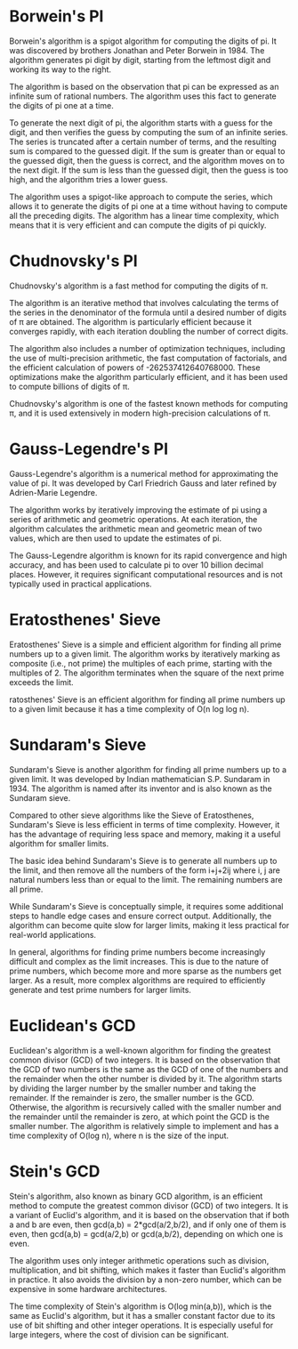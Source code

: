 # Borwein's PI
Borwein's algorithm is a spigot algorithm for computing the digits of pi. It was discovered by brothers Jonathan and Peter Borwein in 1984. The algorithm generates pi digit by digit, starting from the leftmost digit and working its way to the right.

The algorithm is based on the observation that pi can be expressed as an infinite sum of rational numbers. The algorithm uses this fact to generate the digits of pi one at a time.

To generate the next digit of pi, the algorithm starts with a guess for the digit, and then verifies the guess by computing the sum of an infinite series. The series is truncated after a certain number of terms, and the resulting sum is compared to the guessed digit. If the sum is greater than or equal to the guessed digit, then the guess is correct, and the algorithm moves on to the next digit. If the sum is less than the guessed digit, then the guess is too high, and the algorithm tries a lower guess.

The algorithm uses a spigot-like approach to compute the series, which allows it to generate the digits of pi one at a time without having to compute all the preceding digits. The algorithm has a linear time complexity, which means that it is very efficient and can compute the digits of pi quickly.

# Chudnovsky's PI
Chudnovsky's algorithm is a fast method for computing the digits of π.

The algorithm is an iterative method that involves calculating the terms of the series in the denominator of the formula until a desired number of digits of π are obtained. The algorithm is particularly efficient because it converges rapidly, with each iteration doubling the number of correct digits.

The algorithm also includes a number of optimization techniques, including the use of multi-precision arithmetic, the fast computation of factorials, and the efficient calculation of powers of -262537412640768000. These optimizations make the algorithm particularly efficient, and it has been used to compute billions of digits of π.

Chudnovsky's algorithm is one of the fastest known methods for computing π, and it is used extensively in modern high-precision calculations of π.

# Gauss-Legendre's PI
Gauss-Legendre's algorithm is a numerical method for approximating the value of pi. It was developed by Carl Friedrich Gauss and later refined by Adrien-Marie Legendre.

The algorithm works by iteratively improving the estimate of pi using a series of arithmetic and geometric operations. At each iteration, the algorithm calculates the arithmetic mean and geometric mean of two values, which are then used to update the estimates of pi.

The Gauss-Legendre algorithm is known for its rapid convergence and high accuracy, and has been used to calculate pi to over 10 billion decimal places. However, it requires significant computational resources and is not typically used in practical applications.

# Eratosthenes' Sieve
Eratosthenes' Sieve is a simple and efficient algorithm for finding all prime numbers up to a given limit. The algorithm works by iteratively marking as composite (i.e., not prime) the multiples of each prime, starting with the multiples of 2. The algorithm terminates when the square of the next prime exceeds the limit.

ratosthenes' Sieve is an efficient algorithm for finding all prime numbers up to a given limit because it has a time complexity of O(n log log n).

# Sundaram's Sieve
Sundaram's Sieve is another algorithm for finding all prime numbers up to a given limit. It was developed by Indian mathematician S.P. Sundaram in 1934. The algorithm is named after its inventor and is also known as the Sundaram sieve.

Compared to other sieve algorithms like the Sieve of Eratosthenes, Sundaram's Sieve is less efficient in terms of time complexity. However, it has the advantage of requiring less space and memory, making it a useful algorithm for smaller limits.

The basic idea behind Sundaram's Sieve is to generate all numbers up to the limit, and then remove all the numbers of the form i+j+2ij where i, j are natural numbers less than or equal to the limit. The remaining numbers are all prime.

While Sundaram's Sieve is conceptually simple, it requires some additional steps to handle edge cases and ensure correct output. Additionally, the algorithm can become quite slow for larger limits, making it less practical for real-world applications.

In general, algorithms for finding prime numbers become increasingly difficult and complex as the limit increases. This is due to the nature of prime numbers, which become more and more sparse as the numbers get larger. As a result, more complex algorithms are required to efficiently generate and test prime numbers for larger limits.

# Euclidean's GCD
Euclidean's algorithm is a well-known algorithm for finding the greatest common divisor (GCD) of two integers. It is based on the observation that the GCD of two numbers is the same as the GCD of one of the numbers and the remainder when the other number is divided by it. The algorithm starts by dividing the larger number by the smaller number and taking the remainder. If the remainder is zero, the smaller number is the GCD. Otherwise, the algorithm is recursively called with the smaller number and the remainder until the remainder is zero, at which point the GCD is the smaller number. The algorithm is relatively simple to implement and has a time complexity of O(log n), where n is the size of the input.

# Stein's GCD
Stein's algorithm, also known as binary GCD algorithm, is an efficient method to compute the greatest common divisor (GCD) of two integers. It is a variant of Euclid's algorithm, and it is based on the observation that if both a and b are even, then gcd(a,b) = 2*gcd(a/2,b/2), and if only one of them is even, then gcd(a,b) = gcd(a/2,b) or gcd(a,b/2), depending on which one is even.

The algorithm uses only integer arithmetic operations such as division, multiplication, and bit shifting, which makes it faster than Euclid's algorithm in practice. It also avoids the division by a non-zero number, which can be expensive in some hardware architectures.

The time complexity of Stein's algorithm is O(log min(a,b)), which is the same as Euclid's algorithm, but it has a smaller constant factor due to its use of bit shifting and other integer operations. It is especially useful for large integers, where the cost of division can be significant.